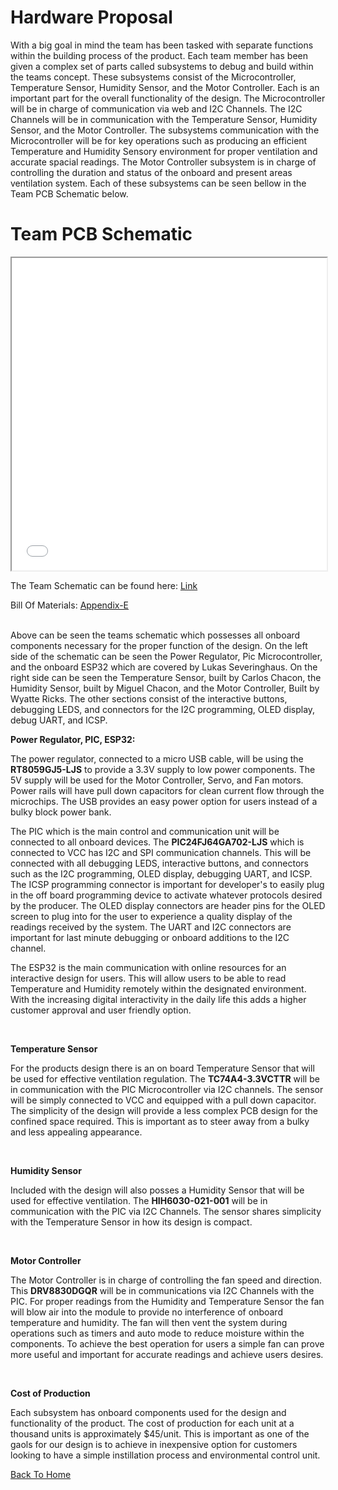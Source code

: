 # Hardware Proposal

With a big goal in mind the team has been tasked with separate functions within the building process of the product. Each team member has been given a complex set of parts called subsystems to debug and build within the teams concept. These subsystems consist of the Microcontroller, Temperature Sensor, Humidity Sensor, and the Motor Controller. Each is an important part for the overall functionality of the design. The Microcontroller will be in charge of communication via web and I2C Channels. The I2C Channels will be in communication with the Temperature Sensor, Humidity Sensor, and the Motor Controller. The subsystems communication with the Microcontroller will be for key operations such as producing an efficient Temperature and Humidity Sensory environment for proper ventilation and accurate spacial readings. The Motor Controller subsystem is in charge of controlling the duration and status of the onboard and present areas ventilation system. Each of these subsystems can be seen bellow in the Team PCB Schematic below. 


  <body>
    <h1>Team PCB Schematic</h1>
    <iframe src="media/314_team_schematic.pdf" width="100%" height="500px">
    </iframe>
  </body>

The Team Schematic can be found here: [Link](314_team_schematic.pdf)
<br>

Bill Of Materials: [Appendix-E](appendix-e-billofmaterials)

<br> 
Above can be seen the teams schematic which possesses all onboard components necessary for the proper function of the design. On the left side of the schematic can be seen the Power Regulator, Pic Microcontroller, and the onboard ESP32 which are covered by Lukas Severinghaus. On the right side can be seen the Temperature Sensor, built by Carlos Chacon, the Humidity Sensor, built by Miguel Chacon, and the Motor Controller, Built by Wyatte Ricks. The other sections consist of the interactive buttons, debugging LEDS, and connectors for the I2C programming, OLED display, debug UART, and ICSP. 

<br>

**Power Regulator, PIC, ESP32:**

The power regulator, connected to a micro USB cable, will be using the 
**RT8059GJ5-LJS** to provide a 3.3V supply to low power components. The 5V supply will be used for the Motor Controller, Servo, and Fan motors. Power rails will have pull down capacitors for clean current flow through the microchips. The USB provides an easy power option for users instead of a bulky block power bank.  

The PIC which is the main control and communication unit will be connected to all onboard devices. The **PIC24FJ64GA702-LJS** which is connected to VCC has I2C and SPI communication channels. This will be connected with all debugging LEDS, interactive buttons, and connectors such as the I2C programming, OLED display, debugging UART, and ICSP. The ICSP programming connector is important for developer's to easily plug in the off board programming device to activate whatever protocols desired by the producer. The OLED display connectors are header pins for the OLED screen to plug into for the user to experience a quality display of the readings received by the system. The UART and I2C connectors are important for last minute debugging or onboard additions to the I2C channel.

The ESP32 is the main communication with online resources for an interactive design for users. This will allow users to be able to read Temperature and Humidity remotely within the designated environment. With the increasing digital interactivity in the daily life this adds a higher customer approval and user friendly option.

<br>

**Temperature Sensor**

For the products design there is an on board Temperature Sensor that will be used for effective ventilation regulation. The **TC74A4-3.3VCTTR** will be in communication with the PIC Microcontroller via I2C channels. The sensor will be simply connected to VCC and equipped with a pull down capacitor. The simplicity of the design will provide a less complex PCB design for the confined space required. This is important as to steer away from a bulky and less appealing appearance. 

<br>

**Humidity Sensor**

Included with the design will also posses a Humidity Sensor that will be used for effective ventilation. The **HIH6030-021-001** will be in communication with the PIC via I2C Channels. The sensor shares simplicity with the Temperature Sensor in how its design is compact. 

<br>

**Motor Controller**

The Motor Controller is in charge of controlling the fan speed and direction. This **DRV8830DGQR** will be in communications via I2C Channels with the PIC. For proper readings from the Humidity and Temperature Sensor the fan will blow air into the module to provide no interference of onboard temperature and humidity. The fan will then vent the system during operations such as timers and auto mode to reduce moisture within the components. To achieve the best operation for users a simple fan can prove more useful and important for accurate readings and achieve users desires.

<br>

**Cost of Production**

Each subsystem has onboard components used for the design and functionality of the product. The cost of production for each unit at a thousand units is approximately $45/unit. This is important as one of the gaols for our design is to achieve in inexpensive option for customers looking to have a simple instillation process and environmental control unit.

 [Back To Home](index)
